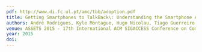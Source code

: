 ```yaml
---
pdf: http://www.di.fc.ul.pt/amc/tbb/adoption.pdf
title: Getting Smartphones to TalkBack\: Understanding the Smartphone Adoption Process of Blind Users
authors: André Rodrigues, Kyle Montague, Hugo Nicolau, Tiago Guerreiro
venue: ASSETS 2015 - 17th International ACM SIGACCESS Conference on Computers and Accessibility. Lisboa, Portugal, October, 2015
year: 2015
doi: 
---
```

